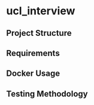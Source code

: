 # ucl_interview

## Project Structure

<!-- The src and test directories -->

## Requirements

<!-- Requirements -->

## Docker Usage

<!-- How to run tests using docker -->

## Testing Methodology

<!-- The testing methodology -->
